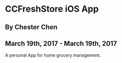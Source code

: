# CCFreshStore iOS App

## By Chester Chen

## March 19th, 2017 - March 19th, 2017

A personal App for home grocery management.